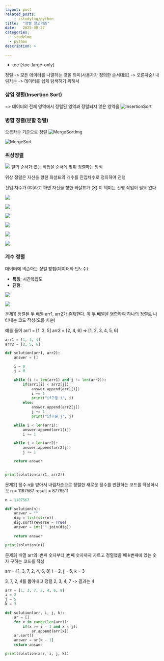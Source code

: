 ```yaml
---
layout: post
related_posts:
    - /studylog/python
title:  "정렬 알고리즘"
date:   2025-08-27
categories:
  - studylog
  - python
description: >
  
---
```

* toc
{:toc .large-only}

정렬 -> 모든 데이터를 나열하는 것을 의미(사용자가 정의한 순서대로)
-> 오른차순/ 내림차순
-> 데이터를 쉽게 탐색하기 위해서

### 삽입 정렬(Insertion Sort) 
=> 데이터의 전체 영역에서 정렬된 영역과 정렬되지 않은 영역을
![InsertionSort](https://miro.medium.com/v2/resize:fit:1326/format:webp/1*GzjS6_EJkOcHkdwJdzS8oQ.png)

### 병합 정렬(분할 정렬)
오름차순 기준으로 정렬
![MergeSortImg](https://img1.daumcdn.net/thumb/R1280x0/?scode=mtistory2&fname=https%3A%2F%2Fblog.kakaocdn.net%2Fdna%2FyPTS3%2FbtrIseBpDC3%2FAAAAAAAAAAAAAAAAAAAAANHWEYdT7KzY7r6aiGmEz52q8AxePIqk6dvyfyjPTklC%2Fimg.png%3Fcredential%3DyqXZFxpELC7KVnFOS48ylbz2pIh7yKj8%26expires%3D1756652399%26allow_ip%3D%26allow_referer%3D%26signature%3D%252BvHsVKCKdn2CpDPC1zAJuljH09c%253D)

![MergeSort](https://img1.daumcdn.net/thumb/R1280x0/?scode=mtistory2&fname=https%3A%2F%2Fblog.kakaocdn.net%2Fdna%2FtgijT%2FbtrItuxkweb%2FAAAAAAAAAAAAAAAAAAAAAN0573M9idS_pWAXNLhUcpmZLWU92hPSy0687NUMzHpv%2Fimg.png%3Fcredential%3DyqXZFxpELC7KVnFOS48ylbz2pIh7yKj8%26expires%3D1756652399%26allow_ip%3D%26allow_referer%3D%26signature%3DyR7PnlKAV4oZ6wj2A6vaQ963FeE%253D)

### 위상정렬
![](https://i.namu.wiki/i/tT6qrk-SMO0AWqodFY5xp_uB34oIwXpgwyWXVsW3F8A4TjGAu3qf58eQww3VBOoH2cVZLBer9s4OME-Yw67BEikkH16_oyU75fZuDvXz-PdqejmM1MyhPhd5GOc5clb_LqT4MLSd7JGdD4s4j_8sJA.webp)
일의 순서가 있는 작업을 순서에 맞춰 정렬하는 방식

위상 정렬은 자신을 향한 화살표의 개수를 진입차수로 정의하여 진행

진입 차수가 0이라고 하면 자신을 향한 화살표가 (X)
이 의미는 선행 작업이 필요 없다.

![](https://img1.daumcdn.net/thumb/R1280x0/?scode=mtistory2&fname=https%3A%2F%2Fblog.kakaocdn.net%2Fdna%2FbNIvtI%2FbtsHbs2o1NQ%2FAAAAAAAAAAAAAAAAAAAAAEjvKF5unz3WURsvRpkr2y5NXpIcqD6UK7vO0Wz0n_CJ%2Fimg.png%3Fcredential%3DyqXZFxpELC7KVnFOS48ylbz2pIh7yKj8%26expires%3D1756652399%26allow_ip%3D%26allow_referer%3D%26signature%3DLyKJaREmwJjqeCwtRAmLIyQNsf0%253D)

![](https://img1.daumcdn.net/thumb/R1280x0/?scode=mtistory2&fname=https%3A%2F%2Fblog.kakaocdn.net%2Fdna%2FrSlwE%2FbtsHaWQxjoh%2FAAAAAAAAAAAAAAAAAAAAAMXqW8KsGHnVohcTneMO98PKIgiuqeM2RaxJ-3hzED1p%2Fimg.png%3Fcredential%3DyqXZFxpELC7KVnFOS48ylbz2pIh7yKj8%26expires%3D1756652399%26allow_ip%3D%26allow_referer%3D%26signature%3DzLEl%252BLfCZbUdvjRMEey%252BjrBT7nY%253D)

![](https://img1.daumcdn.net/thumb/R1280x0/?scode=mtistory2&fname=https%3A%2F%2Fblog.kakaocdn.net%2Fdna%2FsXtfx%2FbtsHbeDlL0v%2FAAAAAAAAAAAAAAAAAAAAAIXjMXE_f03P1p9tM5ry0jzj5BGv-wSoCv2rXl4ws25J%2Fimg.png%3Fcredential%3DyqXZFxpELC7KVnFOS48ylbz2pIh7yKj8%26expires%3D1756652399%26allow_ip%3D%26allow_referer%3D%26signature%3DoIR6MlSNuO7FMMe3Led9YEQkVe4%253D)

![](https://img1.daumcdn.net/thumb/R1280x0/?scode=mtistory2&fname=https%3A%2F%2Fblog.kakaocdn.net%2Fdna%2FbeG1ln%2FbtsHd8aiRYn%2FAAAAAAAAAAAAAAAAAAAAABOfp0yKMnkyszWkT6tiDeQP37daVGgJatG2LgWtfiDg%2Fimg.png%3Fcredential%3DyqXZFxpELC7KVnFOS48ylbz2pIh7yKj8%26expires%3D1756652399%26allow_ip%3D%26allow_referer%3D%26signature%3D8nt0Rfrf5HkHx48MfmuGacONHDc%253D)

![](https://img1.daumcdn.net/thumb/R1280x0/?scode=mtistory2&fname=https%3A%2F%2Fblog.kakaocdn.net%2Fdna%2Fbvwhzi%2FbtsHa0L8sTi%2FAAAAAAAAAAAAAAAAAAAAAHH4SV5F3rNMSau3Aj6Qh-k0wm6JHTJAxPXv9BG2qDlG%2Fimg.png%3Fcredential%3DyqXZFxpELC7KVnFOS48ylbz2pIh7yKj8%26expires%3D1756652399%26allow_ip%3D%26allow_referer%3D%26signature%3D9w%252B22%252BfIrbu%252B6Me6w24prhcBM7I%253D)

![](https://img1.daumcdn.net/thumb/R1280x0/?scode=mtistory2&fname=https%3A%2F%2Fblog.kakaocdn.net%2Fdna%2Fbh2MyI%2FbtsHdvwOhme%2FAAAAAAAAAAAAAAAAAAAAAMl4YuokvLILNadkUxDgB7rBnwdPbm6ISpeq-YMdN3kM%2Fimg.png%3Fcredential%3DyqXZFxpELC7KVnFOS48ylbz2pIh7yKj8%26expires%3D1756652399%26allow_ip%3D%26allow_referer%3D%26signature%3DtjbvYeZItjPPMKGEp9gdUcwbvRs%253D)

### 계수 정렬
데이터에 의존하는 정렬 방법(데이터와 빈도수)    
* **특징**: 시간복잡도
* **딘점**:

![](https://velog.velcdn.com/images%2Fluvlik207%2Fpost%2F0f5454ab-b88d-4e1f-8a49-80b5d88e6f30%2F%E1%84%89%E1%85%B3%E1%84%8F%E1%85%B3%E1%84%85%E1%85%B5%E1%86%AB%E1%84%89%E1%85%A3%E1%86%BA%202021-09-24%20%E1%84%8B%E1%85%A9%E1%84%8C%E1%85%A5%E1%86%AB%2011.03.27.png)

![](https://velog.velcdn.com/images%2Fluvlik207%2Fpost%2Fc7b1d9e9-c8ad-4f95-a786-b378c36c5f38%2F%E1%84%89%E1%85%B3%E1%84%8F%E1%85%B3%E1%84%85%E1%85%B5%E1%86%AB%E1%84%89%E1%85%A3%E1%86%BA%202021-09-24%20%E1%84%8B%E1%85%A9%E1%84%8C%E1%85%A5%E1%86%AB%2011.05.11.png)

문제1]
정렬된 두 배열 arr1, arr2가 존재한다.
이 두 배열을 병합하여 하나의 정렬로 나타내는 코드 작성(오름 차순)

예를 들어 arr1 = [1, 3, 5] arr2 = [2, 4, 6]
=> [1, 2, 3, 4, 5, 6]

```python
arr1 = [1, 3, 4]
arr2 = [2, 5, 6]

def solution(arr1, arr2):
    answer = []

    i = 0
    j = 0

    while (i != len(arr1) and j != len(arr2)):
        if(arr1[i] < arr2[j]):
            answer.append(arr1[i])
            i += 1
            print("if구문 i", i)
        else:
            answer.append(arr2[j])
            j += 1
            print("if구문 j", j)

    while i < len(arr1):
        answer.append(arr1[i])
        i += 1

    while j < len(arr2):
        answer.append(arr2[j])
        j += 1

    return answer
    

print(solution(arr1, arr2))
```

문제2] 정수 n을 받아서 내림차순으로 정렬한
새로운 정수를 반환하는 코드를 작성하시오
n = 1187567
result = 8776511
```python
n = 1187567

def solution(n):
    answer = ""
    dig = list(str(n))
    dig.sort(reverse = True)
    answer = int("".join(dig))
    
    return answer

print(solution(n))
```

문제3] 배열 arr의 i번째 숫자부터 j번째 숫자까지 자르고 
정렬했을 때 k번째에 있는 숫자 구하는 코드를 작성

arr = [1, 3, 7, 2, 4, 6, 8]
i = 2, j = 5, k = 3

3, 7, 2, 4를 뽑아내고 정렬 2, 3, 4, 7
-> 결과는 4
```python
arr = [1, 3, 7, 2, 4, 6, 8]
i = 2
j = 5
k = 3

def solution(arr, i, j, k):
    ar = []
    for x in range(len(arr)):
        if(x >= i - 1 and x < j):
            ar.append(arr[x])
    ar.sort()
    answer = ar[k - 1]
    return answer

print(solution(arr, i, j, k))
```

